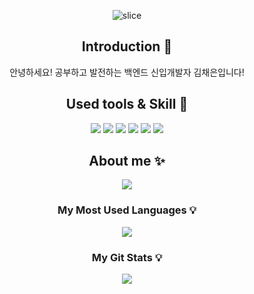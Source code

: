<div align=center>

![slice](https://capsule-render.vercel.app/api?type=waving&color=auto&height=250&text=Chaeeun's&nbsp;Github&)

## Introduction 🙌
안녕하세요! 공부하고 발전하는 백엔드 신입개발자 김채은입니다!  

## Used tools & Skill 👀
<img src="https://img.shields.io/badge/SpringBoot-6DB33F?style=flat&logo=springboot&logoColor=white"/>
<img src="https://img.shields.io/badge/Java-007396?style=flat&logo=openjdk&logoColor=white"/>
<img src="https://img.shields.io/badge/MySQL-4479A1?style=flat&logo=MySQL&logoColor=white"/>
<img src="https://img.shields.io/badge/Git-F05032?style=flat&logo=Git&logoColor=white"/>
<img src="https://img.shields.io/badge/IntelliJ-000000?style=flat&logo=Intellij-IDEA&logoColor=white"/>
<img src="https://img.shields.io/badge/AWS-232F3E?style=flat&logo=Amazon AWS&logoColor=white"/><br>



## About me ✨
<a href="mailto:kcee.0.0.b@gmail.com"><img src="https://img.shields.io/badge/Gmail-d14836?style=flat&logo=Gmail&logoColor=white&link=kcee.0.0.b@gmail.com"/></a>

<!--
<img src="https://github-readme-stats.vercel.app/api/top-langs/?username=chaeeun&layout=compact"><br><br>
<img src="https://github-readme-stats.vercel.app/api?username=chaeeun&show_icons=true">
-->
<h3 align="center"> My Most Used Languages 💡</h3>
<p align="center">
  <a href="https://github.com/chaeeun0-o">
    <img align="center" src="https://github-readme-stats.vercel.app/api/top-langs/?username=chaeeun0-o&layout=compact&show_icons=true&show_owner=true&hide_title=true&theme=nord" />
  </a>
</p>
<h3 align="center"> My Git Stats 💡</h3>
<p align="center">
  <a href="https://github.com/chaeeun0-o">
    <img align="center" src="https://github-readme-stats.vercel.app/api?username=chaeeun0-o&hide_title=true&show_icons=true&include_all_commits=false&theme=nord" />
  </a>
</p>

</div>
